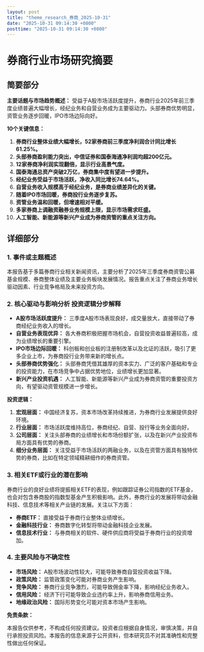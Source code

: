 ```yaml
---
layout: post
title: "theme_research_券商_2025-10-31"
date: "2025-10-31 09:14:30 +0800"
posttime: "2025-10-31 09:14:30 +0800"
---
```


# 券商行业市场研究摘要

## 简要部分

**主要话题与市场趋势概述：** 受益于A股市场活跃度提升，券商行业2025年前三季度业绩普遍大幅增长，经纪业务和自营业务成为主要驱动力。头部券商优势明显，资管业务逐步回暖，IPO市场边际向好。

**10个关键信息：**

1.  **券商行业整体业绩大幅增长，52家券商前三季度净利润合计同比增长61.25%。**
2.  **头部券商盈利能力突出，中信证券和国泰海通净利润均超200亿元。**
3.  **12家券商净利润实现翻倍，显示行业高景气度。**
4.  **国泰海通总资产突破2万亿，券商集中度有望进一步提升。**
5.  **经纪业务受益于市场活跃，净收入同比增长74.64%。**
6.  **自营业务收入规模高于经纪业务，是券商业绩差异化的关键。**
7.  **随着IPO市场回暖，券商投行业务逐步复苏。**
8.  **资管业务温和回暖，但增速相对平缓。**
9.  **多家券商上调融资融券业务规模上限，显示市场需求旺盛。**
10. **人工智能、新能源等新兴产业成为券商资管的重点关注方向。**

## 详细部分

### 1. 事件或主题概述

本报告基于多篇券商行业相关新闻资讯，主要分析了2025年三季度券商资管公募基金规模、券商整体业绩及主要业务板块发展情况。报告重点关注了券商业务增长驱动因素、行业竞争格局及未来投资方向。

### 2. 核心驱动与影响分析 投资逻辑分步解释

*   **A股市场活跃度提升：** 三季度A股市场表现良好，成交量放大，直接带动了券商经纪业务收入的增长。
*   **自营业务表现优异：** 各大券商积极把握市场机会，自营投资收益普遍较高，成为业绩增长的重要引擎。
*   **IPO市场边际回暖：** 科创板和创业板的注册制改革以及北证的活跃，吸引了更多企业上市，为券商投行业务带来新的增长点。
*   **头部券商优势强化：** 头部券商凭借其雄厚的资本实力、广泛的客户基础和专业的投资能力，在市场竞争中占据优势地位，业绩增长更加显著。
*   **新兴产业投资机遇：** 人工智能、新能源等新兴产业成为券商资管的重要投资方向，有望驱动资管规模进一步增长。

**投资逻辑：**

1.  **宏观层面：** 中国经济复苏，资本市场改革持续推进，为券商行业发展提供良好环境。
2.  **行业层面：** 市场活跃度维持高位，券商经纪、自营、投行等业务全面向好。
3.  **公司层面：** 关注头部券商的业绩增长和市场份额扩张，以及在新兴产业投资布局方面具有优势的券商。
4.  **细分业务层面：** 关注受益于市场活跃的两融业务，以及在资管方面具有独特优势的券商，比如在特定领域精耕细作的券商资管。

### 3. 相关ETF或行业的潜在影响

券商行业的良好业绩将提振相关ETF的表现，例如跟踪证券公司指数的ETF基金，也会对包含券商股的指数型基金产生积极影响。此外，券商行业的发展将带动金融科技、信息技术等相关产业链的发展。关注以下方面：

*   **券商ETF：** 直接受益于券商行业整体业绩增长。
*   **金融科技行业：** 券商数字化转型将带动金融科技企业发展。
*   **信息技术行业：** 与券商相关的软件、硬件供应商将受益于券商行业的投资增加。

### 4. 主要风险与不确定性

*   **市场风险：** A股市场波动性较大，可能导致券商自营投资收益下降。
*   **政策风险：** 监管政策变化可能对券商业务产生影响。
*   **竞争风险：** 券商行业竞争激烈，可能导致佣金率下降，影响经纪业务收入。
*   **信用风险：** 经济下行可能导致企业违约率上升，影响券商信用业务。
*   **地缘政治风险：** 国际形势变化可能对资本市场产生影响。

**免责条款：**

本报告仅供参考，不构成任何投资建议。投资者应根据自身情况，审慎决策，并自行承担投资风险。本报告的信息来源于公开资料，但本研究员不对其准确性和完整性做出任何保证。